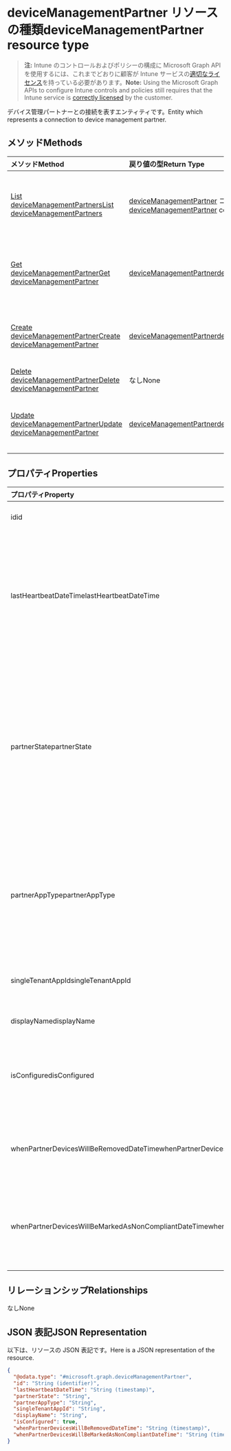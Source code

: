 # <a name="devicemanagementpartner-resource-type"></a><span data-ttu-id="7f610-101">deviceManagementPartner リソースの種類</span><span class="sxs-lookup"><span data-stu-id="7f610-101">deviceManagementPartner resource type</span></span>

> <span data-ttu-id="7f610-102">**注:** Intune のコントロールおよびポリシーの構成に Microsoft Graph API を使用するには、これまでどおりに顧客が Intune サービスの[適切なライセンス](https://go.microsoft.com/fwlink/?linkid=839381)を持っている必要があります。</span><span class="sxs-lookup"><span data-stu-id="7f610-102">**Note:** Using the Microsoft Graph APIs to configure Intune controls and policies still requires that the Intune service is [correctly licensed](https://go.microsoft.com/fwlink/?linkid=839381) by the customer.</span></span>

<span data-ttu-id="7f610-103">デバイス管理パートナーとの接続を表すエンティティです。</span><span class="sxs-lookup"><span data-stu-id="7f610-103">Entity which represents a connection to device management partner.</span></span>
## <a name="methods"></a><span data-ttu-id="7f610-104">メソッド</span><span class="sxs-lookup"><span data-stu-id="7f610-104">Methods</span></span>
|<span data-ttu-id="7f610-105">メソッド</span><span class="sxs-lookup"><span data-stu-id="7f610-105">Method</span></span>|<span data-ttu-id="7f610-106">戻り値の型</span><span class="sxs-lookup"><span data-stu-id="7f610-106">Return Type</span></span>|<span data-ttu-id="7f610-107">説明</span><span class="sxs-lookup"><span data-stu-id="7f610-107">Description</span></span>|
|:---|:---|:---|
|[<span data-ttu-id="7f610-108">List deviceManagementPartners</span><span class="sxs-lookup"><span data-stu-id="7f610-108">List deviceManagementPartners</span></span>](../api/intune_onboarding_devicemanagementpartner_list.md)|<span data-ttu-id="7f610-109">[deviceManagementPartner](../resources/intune_onboarding_devicemanagementpartner.md) コレクション</span><span class="sxs-lookup"><span data-stu-id="7f610-109">[deviceManagementPartner](../resources/intune_onboarding_devicemanagementpartner.md) collection</span></span>|<span data-ttu-id="7f610-110">[deviceManagementPartner](../resources/intune_onboarding_devicemanagementpartner.md) オブジェクトのプロパティとリレーションシップをリストします。</span><span class="sxs-lookup"><span data-stu-id="7f610-110">List properties and relationships of the [deviceManagementPartner](../resources/intune_onboarding_devicemanagementpartner.md) objects.</span></span>|
|[<span data-ttu-id="7f610-111">Get deviceManagementPartner</span><span class="sxs-lookup"><span data-stu-id="7f610-111">Get deviceManagementPartner</span></span>](../api/intune_onboarding_devicemanagementpartner_get.md)|[<span data-ttu-id="7f610-112">deviceManagementPartner</span><span class="sxs-lookup"><span data-stu-id="7f610-112">deviceManagementPartner</span></span>](../resources/intune_onboarding_devicemanagementpartner.md)|<span data-ttu-id="7f610-113">[deviceManagementPartner](../resources/intune_onboarding_devicemanagementpartner.md) オブジェクトのプロパティとリレーションシップを読み取ります。</span><span class="sxs-lookup"><span data-stu-id="7f610-113">Read properties and relationships of the [deviceManagementPartner](../resources/intune_onboarding_devicemanagementpartner.md) object.</span></span>|
|[<span data-ttu-id="7f610-114">Create deviceManagementPartner</span><span class="sxs-lookup"><span data-stu-id="7f610-114">Create deviceManagementPartner</span></span>](../api/intune_onboarding_devicemanagementpartner_create.md)|[<span data-ttu-id="7f610-115">deviceManagementPartner</span><span class="sxs-lookup"><span data-stu-id="7f610-115">deviceManagementPartner</span></span>](../resources/intune_onboarding_devicemanagementpartner.md)|<span data-ttu-id="7f610-116">新しい [deviceManagementPartner](../resources/intune_onboarding_devicemanagementpartner.md) オブジェクトを作成します。</span><span class="sxs-lookup"><span data-stu-id="7f610-116">Create a new [deviceManagementPartner](../resources/intune_onboarding_devicemanagementpartner.md) object.</span></span>|
|[<span data-ttu-id="7f610-117">Delete deviceManagementPartner</span><span class="sxs-lookup"><span data-stu-id="7f610-117">Delete deviceManagementPartner</span></span>](../api/intune_onboarding_devicemanagementpartner_delete.md)|<span data-ttu-id="7f610-118">なし</span><span class="sxs-lookup"><span data-stu-id="7f610-118">None</span></span>|<span data-ttu-id="7f610-119">[deviceManagementPartner](../resources/intune_onboarding_devicemanagementpartner.md) を削除します。</span><span class="sxs-lookup"><span data-stu-id="7f610-119">Deletes a [deviceManagementPartner](../resources/intune_onboarding_devicemanagementpartner.md).</span></span>|
|[<span data-ttu-id="7f610-120">Update deviceManagementPartner</span><span class="sxs-lookup"><span data-stu-id="7f610-120">Update deviceManagementPartner</span></span>](../api/intune_onboarding_devicemanagementpartner_update.md)|[<span data-ttu-id="7f610-121">deviceManagementPartner</span><span class="sxs-lookup"><span data-stu-id="7f610-121">deviceManagementPartner</span></span>](../resources/intune_onboarding_devicemanagementpartner.md)|<span data-ttu-id="7f610-122">[deviceManagementPartner](../resources/intune_onboarding_devicemanagementpartner.md) オブジェクトのプロパティを更新します。</span><span class="sxs-lookup"><span data-stu-id="7f610-122">Update the properties of a [deviceManagementPartner](../resources/intune_onboarding_devicemanagementpartner.md) object.</span></span>|

## <a name="properties"></a><span data-ttu-id="7f610-123">プロパティ</span><span class="sxs-lookup"><span data-stu-id="7f610-123">Properties</span></span>
|<span data-ttu-id="7f610-124">プロパティ</span><span class="sxs-lookup"><span data-stu-id="7f610-124">Property</span></span>|<span data-ttu-id="7f610-125">型</span><span class="sxs-lookup"><span data-stu-id="7f610-125">Type</span></span>|<span data-ttu-id="7f610-126">説明</span><span class="sxs-lookup"><span data-stu-id="7f610-126">Description</span></span>|
|:---|:---|:---|
|<span data-ttu-id="7f610-127">id</span><span class="sxs-lookup"><span data-stu-id="7f610-127">id</span></span>|<span data-ttu-id="7f610-128">文字列型 (String)</span><span class="sxs-lookup"><span data-stu-id="7f610-128">String</span></span>|<span data-ttu-id="7f610-129">まだ文書化されていません</span><span class="sxs-lookup"><span data-stu-id="7f610-129">Not yet documented</span></span>|
|<span data-ttu-id="7f610-130">lastHeartbeatDateTime</span><span class="sxs-lookup"><span data-stu-id="7f610-130">lastHeartbeatDateTime</span></span>|<span data-ttu-id="7f610-131">DateTimeOffset</span><span class="sxs-lookup"><span data-stu-id="7f610-131">DateTimeOffset</span></span>|<span data-ttu-id="7f610-132">管理者が [デバイス管理パートナーに接続] オプションを有効にした後の最終ハートビートのタイムスタンプ</span><span class="sxs-lookup"><span data-stu-id="7f610-132">Timestamp of last heartbeat after admin enabled option Connect to Device management Partner</span></span>|
|<span data-ttu-id="7f610-133">partnerState</span><span class="sxs-lookup"><span data-stu-id="7f610-133">partnerState</span></span>|[<span data-ttu-id="7f610-134">deviceManagementPartnerTenantState</span><span class="sxs-lookup"><span data-stu-id="7f610-134">deviceManagementPartnerTenantState</span></span>](../resources/intune_onboarding_devicemanagementpartnertenantstate.md)|<span data-ttu-id="7f610-135">このテナントのパートナーの状態です。</span><span class="sxs-lookup"><span data-stu-id="7f610-135">Partner state of this tenant.</span></span> <span data-ttu-id="7f610-136">使用可能な値: `unknown`、`unavailable`、`enabled`、`terminated`、`rejected`、`unresponsive`。</span><span class="sxs-lookup"><span data-stu-id="7f610-136">Possible values are: `unknown`, `unavailable`, `enabled`, `terminated`, `rejected`, `unresponsive`.</span></span>|
|<span data-ttu-id="7f610-137">partnerAppType</span><span class="sxs-lookup"><span data-stu-id="7f610-137">partnerAppType</span></span>|[<span data-ttu-id="7f610-138">deviceManagementPartnerAppType</span><span class="sxs-lookup"><span data-stu-id="7f610-138">deviceManagementPartnerAppType</span></span>](../resources/intune_onboarding_devicemanagementpartnerapptype.md)|<span data-ttu-id="7f610-139">パートナー ・ アプリケーションの種類です。</span><span class="sxs-lookup"><span data-stu-id="7f610-139">Partner App type.</span></span> <span data-ttu-id="7f610-140">可能な値は、`unknown`、`singleTenantApp`、`multiTenantApp` です。</span><span class="sxs-lookup"><span data-stu-id="7f610-140">Possible values are: `unknown`, `singleTenantApp`, `multiTenantApp`.</span></span>|
|<span data-ttu-id="7f610-141">singleTenantAppId</span><span class="sxs-lookup"><span data-stu-id="7f610-141">singleTenantAppId</span></span>|<span data-ttu-id="7f610-142">String</span><span class="sxs-lookup"><span data-stu-id="7f610-142">String</span></span>|<span data-ttu-id="7f610-143">パートナーのシングル テナントのアプリ ID</span><span class="sxs-lookup"><span data-stu-id="7f610-143">Partner Single tenant App id</span></span>|
|<span data-ttu-id="7f610-144">displayName</span><span class="sxs-lookup"><span data-stu-id="7f610-144">displayName</span></span>|<span data-ttu-id="7f610-145">String</span><span class="sxs-lookup"><span data-stu-id="7f610-145">String</span></span>|<span data-ttu-id="7f610-146">パートナー表示名</span><span class="sxs-lookup"><span data-stu-id="7f610-146">Partner display name</span></span>|
|<span data-ttu-id="7f610-147">isConfigured</span><span class="sxs-lookup"><span data-stu-id="7f610-147">isConfigured</span></span>|<span data-ttu-id="7f610-148">Boolean</span><span class="sxs-lookup"><span data-stu-id="7f610-148">Boolean</span></span>|<span data-ttu-id="7f610-149">デバイス管理パートナーが構成されているかどうかを指定します</span><span class="sxs-lookup"><span data-stu-id="7f610-149">Whether device management partner is configured or not</span></span>|
|<span data-ttu-id="7f610-150">whenPartnerDevicesWillBeRemovedDateTime</span><span class="sxs-lookup"><span data-stu-id="7f610-150">whenPartnerDevicesWillBeRemovedDateTime</span></span>|<span data-ttu-id="7f610-151">DateTimeOffset</span><span class="sxs-lookup"><span data-stu-id="7f610-151">DateTimeOffset</span></span>|<span data-ttu-id="7f610-152">パートナー デバイスが削除されるときの日時 (UTC)</span><span class="sxs-lookup"><span data-stu-id="7f610-152">DateTime in UTC when PartnerDevices will be removed</span></span>|
|<span data-ttu-id="7f610-153">whenPartnerDevicesWillBeMarkedAsNonCompliantDateTime</span><span class="sxs-lookup"><span data-stu-id="7f610-153">whenPartnerDevicesWillBeMarkedAsNonCompliantDateTime</span></span>|<span data-ttu-id="7f610-154">DateTimeOffset</span><span class="sxs-lookup"><span data-stu-id="7f610-154">DateTimeOffset</span></span>|<span data-ttu-id="7f610-155">パートナー デバイスが準拠していないとマークされるときの日時 (UTC)</span><span class="sxs-lookup"><span data-stu-id="7f610-155">DateTime in UTC when PartnerDevices will be marked as NonCompliant</span></span>|

## <a name="relationships"></a><span data-ttu-id="7f610-156">リレーションシップ</span><span class="sxs-lookup"><span data-stu-id="7f610-156">Relationships</span></span>
<span data-ttu-id="7f610-157">なし</span><span class="sxs-lookup"><span data-stu-id="7f610-157">None</span></span>
## <a name="json-representation"></a><span data-ttu-id="7f610-158">JSON 表記</span><span class="sxs-lookup"><span data-stu-id="7f610-158">JSON Representation</span></span>
<span data-ttu-id="7f610-159">以下は、リソースの JSON 表記です。</span><span class="sxs-lookup"><span data-stu-id="7f610-159">Here is a JSON representation of the resource.</span></span>
<!-- {
  "blockType": "resource",
  "keyProperty": "id",
  "@odata.type": "microsoft.graph.deviceManagementPartner"
}
-->
``` json
{
  "@odata.type": "#microsoft.graph.deviceManagementPartner",
  "id": "String (identifier)",
  "lastHeartbeatDateTime": "String (timestamp)",
  "partnerState": "String",
  "partnerAppType": "String",
  "singleTenantAppId": "String",
  "displayName": "String",
  "isConfigured": true,
  "whenPartnerDevicesWillBeRemovedDateTime": "String (timestamp)",
  "whenPartnerDevicesWillBeMarkedAsNonCompliantDateTime": "String (timestamp)"
}
```



